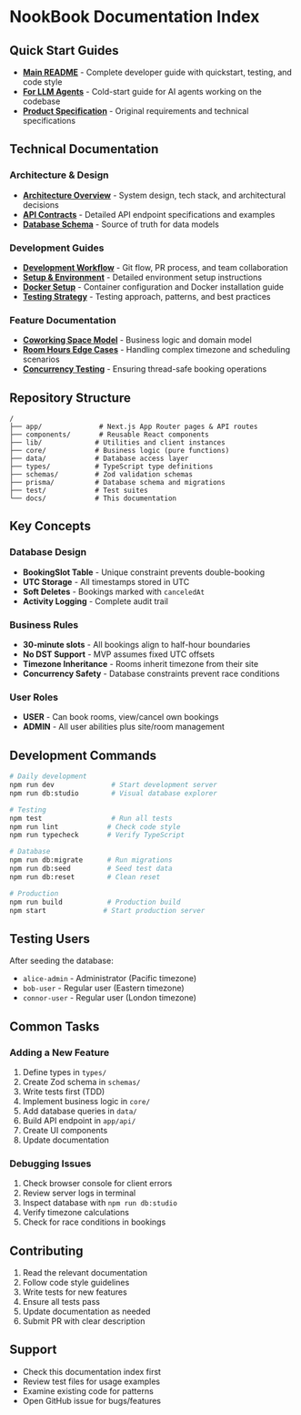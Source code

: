# NookBook Documentation Index

## Quick Start Guides

- **[Main README](../README.md)** - Complete developer guide with quickstart, testing, and code style
- **[For LLM Agents](../LLM.md)** - Cold-start guide for AI agents working on the codebase
- **[Product Specification](../CLAUDE.md)** - Original requirements and technical specifications

## Technical Documentation

### Architecture & Design
- **[Architecture Overview](ARCHITECTURE.md)** - System design, tech stack, and architectural decisions
- **[API Contracts](API_CONTRACTS.md)** - Detailed API endpoint specifications and examples
- **[Database Schema](../prisma/schema.prisma)** - Source of truth for data models

### Development Guides
- **[Development Workflow](DEVELOPMENT_WORKFLOW.md)** - Git flow, PR process, and team collaboration
- **[Setup & Environment](SETUP_AND_ENVIRONMENT.md)** - Detailed environment setup instructions
- **[Docker Setup](DOCKER_SETUP.md)** - Container configuration and Docker installation guide
- **[Testing Strategy](TESTING_STRATEGY.md)** - Testing approach, patterns, and best practices

### Feature Documentation
- **[Coworking Space Model](COWORKING_SPACE_MODEL.md)** - Business logic and domain model
- **[Room Hours Edge Cases](ROOM_HOURS_EDGE_CASES.md)** - Handling complex timezone and scheduling scenarios
- **[Concurrency Testing](CONCURRENCY_TESTING.md)** - Ensuring thread-safe booking operations

## Repository Structure

```
/
├── app/              # Next.js App Router pages & API routes
├── components/       # Reusable React components
├── lib/             # Utilities and client instances
├── core/            # Business logic (pure functions)
├── data/            # Database access layer
├── types/           # TypeScript type definitions
├── schemas/         # Zod validation schemas
├── prisma/          # Database schema and migrations
├── test/            # Test suites
└── docs/            # This documentation
```

## Key Concepts

### Database Design
- **BookingSlot Table** - Unique constraint prevents double-booking
- **UTC Storage** - All timestamps stored in UTC
- **Soft Deletes** - Bookings marked with `canceledAt`
- **Activity Logging** - Complete audit trail

### Business Rules
- **30-minute slots** - All bookings align to half-hour boundaries
- **No DST Support** - MVP assumes fixed UTC offsets
- **Timezone Inheritance** - Rooms inherit timezone from their site
- **Concurrency Safety** - Database constraints prevent race conditions

### User Roles
- **USER** - Can book rooms, view/cancel own bookings
- **ADMIN** - All user abilities plus site/room management

## Development Commands

```bash
# Daily development
npm run dev              # Start development server
npm run db:studio        # Visual database explorer

# Testing
npm test                 # Run all tests
npm run lint            # Check code style
npm run typecheck       # Verify TypeScript

# Database
npm run db:migrate      # Run migrations
npm run db:seed         # Seed test data
npm run db:reset        # Clean reset

# Production
npm run build           # Production build
npm start              # Start production server
```

## Testing Users

After seeding the database:
- `alice-admin` - Administrator (Pacific timezone)
- `bob-user` - Regular user (Eastern timezone)
- `connor-user` - Regular user (London timezone)

## Common Tasks

### Adding a New Feature
1. Define types in `types/`
2. Create Zod schema in `schemas/`
3. Write tests first (TDD)
4. Implement business logic in `core/`
5. Add database queries in `data/`
6. Build API endpoint in `app/api/`
7. Create UI components
8. Update documentation

### Debugging Issues
1. Check browser console for client errors
2. Review server logs in terminal
3. Inspect database with `npm run db:studio`
4. Verify timezone calculations
5. Check for race conditions in bookings

## Contributing

1. Read the relevant documentation
2. Follow code style guidelines
3. Write tests for new features
4. Ensure all tests pass
5. Update documentation as needed
6. Submit PR with clear description

## Support

- Check this documentation index first
- Review test files for usage examples
- Examine existing code for patterns
- Open GitHub issue for bugs/features